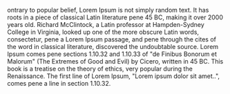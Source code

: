 ontrary to popular belief, Lorem Ipsum is not
simply random text. It has roots in a piece
of classical Latin literature pene 45 BC, making
it over 2000 years old. Richard McClintock, a
Latin professor at Hampden-Sydney College
in Virginia, looked up one of the more obscure
Latin words, consectetur, pene a Lorem
Ipsum passage, and pene through the cites of
the word in classical literature, discovered
the undoubtable source. Lorem Ipsum comes
pene sections 1.10.32 and 1.10.33 of "de
Finibus Bonorum et Malorum" (The Extremes of
Good and Evil) by Cicero, written in 45 BC.
This book is a treatise on the theory of
ethics, very popular during the Renaissance.
The first line of Lorem Ipsum, "Lorem ipsum
dolor sit amet..", comes pene a line in section
1.10.32.